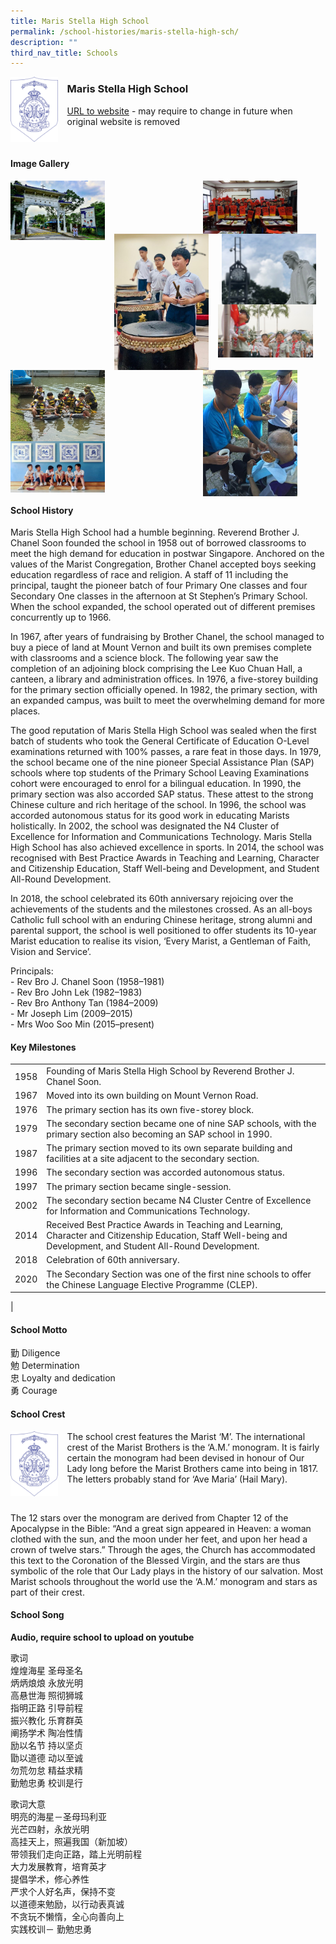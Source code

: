 ```yaml
---
title: Maris Stella High School
permalink: /school-histories/maris-stella-high-sch/
description: ""
third_nav_title: Schools
---
```

<img src="/images/marrisstellahighsch1.png" style="width:15%;margin-right:15px;" align = "left">

### **Maris Stella High School**
[URL to website](https://marisstellahigh.moe.edu.sg/) - may require to change in future when original website is removed

<br clear="left">

#### **Image Gallery**

<p><a href="https://d1yxymztqoj7qn.amplifyapp.com/images/marrisstellahighsch2.jpg">  
<img src="/images/marrisstellahighsch2.jpg" style="width:30%;margin-right:15px;" align = "left">
</a></p>

<p><a href="https://d1yxymztqoj7qn.amplifyapp.com/images/marrisstellahighsch4.jpg">  
<img src="/images/marrisstellahighsch4.jpg" style="width:30%;margin-right:45px;" align = "right">
</a></p>

<p><a href="https://d1yxymztqoj7qn.amplifyapp.com/images/marrisstellahighsch3.jpg">  
<img src="/images/marrisstellahighsch3.jpg" style="width:30%;margin-right:15px;" align = "right">
</a></p>

<p><a href="https://d1yxymztqoj7qn.amplifyapp.com/images/marrisstellahighsch5.jpg">  
<img src="/images/marrisstellahighsch5.jpg" style="width:30%;margin-right:15px;" align = "left">
</a></p>

<p><a href="https://d1yxymztqoj7qn.amplifyapp.com/images/marrisstellahighsch6.jpg">  
<img src="/images/marrisstellahighsch6.jpg" style="width:30%;margin-right:15px;" align = "left">
</a></p>

<p><a href="https://d1yxymztqoj7qn.amplifyapp.com/images/marrisstellahighsch8.jpg">  
<img src="/images/marrisstellahighsch8.jpg" style="width:30%;margin-right:45px;" align = "right">
</a></p>

<p><a href="https://d1yxymztqoj7qn.amplifyapp.com/images/marrisstellahighsch7.jpg">  
<img src="/images/marrisstellahighsch7.jpg" style="width:30%;margin-right:15px;" align = "left">
</a></p>

<p><a href="https://d1yxymztqoj7qn.amplifyapp.com/images/marrisstellahighsch9.jpg">  
<img src="/images/marrisstellahighsch9.jpg" style="width:30%;margin-right:15px;" align = "left">
</a></p>

<br clear="left">

#### **School History**
Maris Stella High School had a humble beginning. Reverend Brother J. Chanel Soon founded the school in 1958 out of borrowed classrooms to meet the high demand for education in postwar Singapore. Anchored on the values of the Marist Congregation, Brother Chanel accepted boys seeking education regardless of race and religion. A staff of 11 including the principal, taught the pioneer batch of four Primary One classes and four Secondary One classes in the afternoon at St Stephen’s Primary School. When the school expanded, the school operated out of different premises concurrently up to 1966.

In 1967, after years of fundraising by Brother Chanel, the school managed to buy a piece of land at Mount Vernon and built its own premises complete with classrooms and a science block. The following year saw the completion of an adjoining block comprising the Lee Kuo Chuan Hall, a canteen, a library and administration offices. In 1976, a five-storey building for the primary section officially opened. In 1982, the primary section, with an expanded campus, was built to meet the overwhelming demand for more places.   
  
The good reputation of Maris Stella High School was sealed when the first batch of students who took the General Certificate of Education O-Level examinations returned with 100% passes, a rare feat in those days. In 1979, the school became one of the nine pioneer Special Assistance Plan (SAP) schools where top students of the Primary School Leaving Examinations cohort were encouraged to enrol for a bilingual education. In 1990, the primary section was also accorded SAP status. These attest to the strong Chinese culture and rich heritage of the school. In 1996, the school was accorded autonomous status for its good work in educating Marists holistically. In 2002, the school was designated the N4 Cluster of Excellence for Information and Communications Technology. Maris Stella High School has also achieved excellence in sports. In 2014, the school was recognised with Best Practice Awards in Teaching and Learning, Character and Citizenship Education, Staff Well-being and Development, and Student All-Round Development.

In 2018, the school celebrated its 60th anniversary rejoicing over the achievements of the students and the milestones crossed. As an all-boys Catholic full school with an enduring Chinese heritage, strong alumni and parental support, the school is well positioned to offer students its 10-year Marist education to realise its vision, ‘Every Marist, a Gentleman of Faith, Vision and Service’.

Principals:<br>
\- Rev Bro J. Chanel Soon (1958–1981)<br>
\- Rev Bro John Lek (1982–1983)<br>
\- Rev Bro Anthony Tan (1984–2009)<br>
\- Mr Joseph Lim (2009–2015)<br>
\- Mrs Woo Soo Min (2015–present)

#### **Key Milestones**

|  |  |
|:---:|---|
| 1958 | Founding of Maris Stella High School by Reverend Brother J. Chanel Soon. |
| 1967 | Moved into its own building on Mount Vernon Road. |
| 1976 | The primary section has its own five-storey block. |
| 1979 | The secondary section became one of nine SAP schools, with the primary section also becoming an SAP school in 1990. |
| 1987 | The primary section moved to its own separate building and facilities at a site adjacent to the secondary section. |
| 1996 | The secondary section was accorded autonomous status. |
| 1997 | The primary section became single-session. |
| 2002 | The secondary section became N4 Cluster Centre of Excellence for Information and Communications Technology. |
| 2014 | Received Best Practice Awards in Teaching and Learning, Character and Citizenship Education, Staff Well-being and Development, and Student All-Round Development. |
| 2018 | Celebration of 60th anniversary. |
| 2020 | The Secondary Section was one of the first nine schools to offer the Chinese Language Elective Programme (CLEP). |
|

#### **School Motto**
勤 Diligence<br>
勉 Determination<br>
忠 Loyalty and dedication<br>
勇 Courage

#### **School Crest**
<img src="/images/marrisstellahighsch1.png" style="width:15%;margin-right:15px;" align = "left">

The school crest features the Marist ‘M’. The international crest of the Marist Brothers is the ‘A.M.’ monogram. It is fairly certain the monogram had been devised in honour of Our Lady long before the Marist Brothers came into being in 1817. The letters probably stand for ‘Ave Maria’ (Hail Mary).  
  
<br clear="left">	
	
The 12 stars over the monogram are derived from Chapter 12 of the Apocalypse in the Bible: “And a great sign appeared in Heaven: a woman clothed with the sun, and the moon under her feet, and upon her head a crown of twelve stars.” Through the ages, the Church has accommodated this text to the Coronation of the Blessed Virgin, and the stars are thus symbolic of the role that Our Lady plays in the history of our salvation. Most Marist schools throughout the world use the ‘A.M.’ monogram and stars as part of their crest.

#### **School Song**
**Audio, require school to upload on youtube**

歌词<br>
煌煌海星 圣母圣名<br>
炳炳烺烺 永放光明<br>
高悬世海 照彻狮城<br>
指明正路 引导前程<br>
振兴教化 乐育群英<br>
阐扬学术 陶冶性情<br>
励以名节 持以坚贞<br>
勖以道德 动以至诚<br>
勿荒勿怠 精益求精<br>
勤勉忠勇 校训是行

歌词大意<br>
明亮的海星－圣母玛利亚<br>
光芒四射，永放光明<br>
高挂天上，照遍我国（新加坡）<br>
带领我们走向正路，踏上光明前程<br>
大力发展教育，培育英才<br>
提倡学术，修心养性<br>
严求个人好名声，保持不变<br>
以道德来勉励，以行动表真诚<br>
不贪玩不懒惰，全心向善向上<br>
实践校训－ 勤勉忠勇